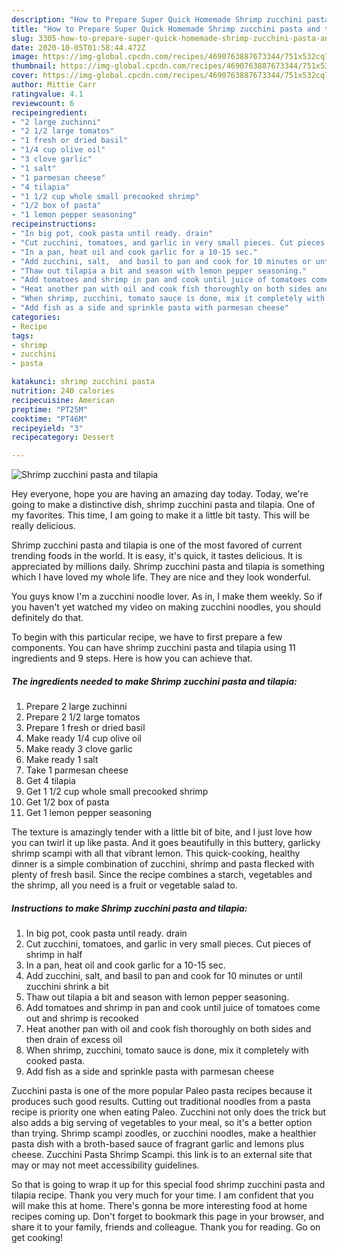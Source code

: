 ```yaml
---
description: "How to Prepare Super Quick Homemade Shrimp zucchini pasta and tilapia"
title: "How to Prepare Super Quick Homemade Shrimp zucchini pasta and tilapia"
slug: 3305-how-to-prepare-super-quick-homemade-shrimp-zucchini-pasta-and-tilapia
date: 2020-10-05T01:58:44.472Z
image: https://img-global.cpcdn.com/recipes/4690763887673344/751x532cq70/shrimp-zucchini-pasta-and-tilapia-recipe-main-photo.jpg
thumbnail: https://img-global.cpcdn.com/recipes/4690763887673344/751x532cq70/shrimp-zucchini-pasta-and-tilapia-recipe-main-photo.jpg
cover: https://img-global.cpcdn.com/recipes/4690763887673344/751x532cq70/shrimp-zucchini-pasta-and-tilapia-recipe-main-photo.jpg
author: Mittie Carr
ratingvalue: 4.1
reviewcount: 6
recipeingredient:
- "2 large zuchinni"
- "2 1/2 large tomatos"
- "1 fresh or dried basil"
- "1/4 cup olive oil"
- "3 clove garlic"
- "1 salt"
- "1 parmesan cheese"
- "4 tilapia"
- "1 1/2 cup whole small precooked shrimp"
- "1/2 box of pasta"
- "1 lemon pepper seasoning"
recipeinstructions:
- "In big pot, cook pasta until ready. drain"
- "Cut zucchini, tomatoes, and garlic in very small pieces. Cut pieces of shrimp in half"
- "In a pan, heat oil and cook garlic for a 10-15 sec."
- "Add zucchini, salt,  and basil to pan and cook for 10 minutes or until zucchini shrink a bit"
- "Thaw out tilapia a bit and season with lemon pepper seasoning."
- "Add tomatoes and shrimp in pan and cook until juice of tomatoes come out and shrimp is recooked"
- "Heat another pan with oil and cook fish thoroughly on both sides and then drain of excess oil"
- "When shrimp, zucchini, tomato sauce is done, mix it completely with cooked pasta."
- "Add fish as a side and sprinkle pasta with parmesan cheese"
categories:
- Recipe
tags:
- shrimp
- zucchini
- pasta

katakunci: shrimp zucchini pasta 
nutrition: 240 calories
recipecuisine: American
preptime: "PT25M"
cooktime: "PT46M"
recipeyield: "3"
recipecategory: Dessert

---
```



![Shrimp zucchini pasta and tilapia](https://img-global.cpcdn.com/recipes/4690763887673344/751x532cq70/shrimp-zucchini-pasta-and-tilapia-recipe-main-photo.jpg)

Hey everyone, hope you are having an amazing day today. Today, we're going to make a distinctive dish, shrimp zucchini pasta and tilapia. One of my favorites. This time, I am going to make it a little bit tasty. This will be really delicious.

Shrimp zucchini pasta and tilapia is one of the most favored of current trending foods in the world. It is easy, it's quick, it tastes delicious. It is appreciated by millions daily. Shrimp zucchini pasta and tilapia is something which I have loved my whole life. They are nice and they look wonderful.

You guys know I&#39;m a zucchini noodle lover. As in, I make them weekly. So if you haven&#39;t yet watched my video on making zucchini noodles, you should definitely do that.


To begin with this particular recipe, we have to first prepare a few components. You can have shrimp zucchini pasta and tilapia using 11 ingredients and 9 steps. Here is how you can achieve that.

<!--inarticleads1-->

##### The ingredients needed to make Shrimp zucchini pasta and tilapia:

1. Prepare 2 large zuchinni
1. Prepare 2 1/2 large tomatos
1. Prepare 1 fresh or dried basil
1. Make ready 1/4 cup olive oil
1. Make ready 3 clove garlic
1. Make ready 1 salt
1. Take 1 parmesan cheese
1. Get 4 tilapia
1. Get 1 1/2 cup whole small precooked shrimp
1. Get 1/2 box of pasta
1. Get 1 lemon pepper seasoning


The texture is amazingly tender with a little bit of bite, and I just love how you can twirl it up like pasta. And it goes beautifully in this buttery, garlicky shrimp scampi with all that vibrant lemon. This quick-cooking, healthy dinner is a simple combination of zucchini, shrimp and pasta flecked with plenty of fresh basil. Since the recipe combines a starch, vegetables and the shrimp, all you need is a fruit or vegetable salad to. 

<!--inarticleads2-->

##### Instructions to make Shrimp zucchini pasta and tilapia:

1. In big pot, cook pasta until ready. drain
1. Cut zucchini, tomatoes, and garlic in very small pieces. Cut pieces of shrimp in half
1. In a pan, heat oil and cook garlic for a 10-15 sec.
1. Add zucchini, salt,  and basil to pan and cook for 10 minutes or until zucchini shrink a bit
1. Thaw out tilapia a bit and season with lemon pepper seasoning.
1. Add tomatoes and shrimp in pan and cook until juice of tomatoes come out and shrimp is recooked
1. Heat another pan with oil and cook fish thoroughly on both sides and then drain of excess oil
1. When shrimp, zucchini, tomato sauce is done, mix it completely with cooked pasta.
1. Add fish as a side and sprinkle pasta with parmesan cheese


Zucchini pasta is one of the more popular Paleo pasta recipes because it produces such good results. Cutting out traditional noodles from a pasta recipe is priority one when eating Paleo. Zucchini not only does the trick but also adds a big serving of vegetables to your meal, so it&#39;s a better option than trying. Shrimp scampi zoodles, or zucchini noodles, make a healthier pasta dish with a broth-based sauce of fragrant garlic and lemons plus cheese. Zucchini Pasta Shrimp Scampi. this link is to an external site that may or may not meet accessibility guidelines. 

So that is going to wrap it up for this special food shrimp zucchini pasta and tilapia recipe. Thank you very much for your time. I am confident that you will make this at home. There's gonna be more interesting food at home recipes coming up. Don't forget to bookmark this page in your browser, and share it to your family, friends and colleague. Thank you for reading. Go on get cooking!

